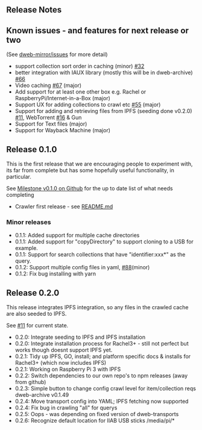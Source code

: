 ## Release Notes 

## Known issues - and features for next release or two

(See [dweb-mirror/issues](https://github.com/internetarchive/dweb-mirror/issues) for more detail)
* support collection sort order in caching (minor) [#32](https://github.com/internetarchive/dweb-mirror/issues/32)
* better integration with IAUX library (mostly this will be in dweb-archive) [#66](https://github.com/internetarchive/dweb-mirror/issues/66)
* Video caching [#67](https://github.com/internetarchive/dweb-mirror/issues/67) (major)
* Add support for at least one other box e.g. Rachel or RaspberryPi/Internet-in-a-Box (major)
* Support UX for adding collections to crawl etc [#55](https://github.com/internetarchive/dweb-mirror/issues/55) (major)
* Support for adding and retrieving files from IPFS (seeding done v0.2.0) [#11](https://github.com/internetarchive/dweb-mirror/issues/11), 
WebTorrent [#16](https://github.com/internetarchive/dweb-mirror/issues/16) & Gun
* Support for Text files (major)
* Support for Wayback Machine (major)

## Release 0.1.0

This is the first release that we are encouraging people to experiment with, its far from complete
but has some hopefully useful functionality, in particular. 

See [Milestone v0.1.0 on Github](https://github.com/internetarchive/dweb-mirror/milestone/3) for the up to date list of what needs completing

* Crawler first release - see [README.md](./README.md)

### Minor releases

* 0.1.1: Added support for multiple cache directories
* 0.1.1: Added support for "copyDirectory" to support cloning to a USB for example. 
* 0.1.1: Support for search collections that have "identifier:xxx*" as the query.  
* 0.1.2: Support multiple config files in yaml,  [#88](https://github.com/internetarchive/dweb-mirror/issues/88)(minor)
* 0.1.2: Fix bug installing with yarn

## Release 0.2.0

This release integrates IPFS integration, so any files in the crawled cache are also seeded to IPFS.

See [#11](https://github.com/internetarchive/dweb-mirror/issues/11) for current state.

* 0.2.0: Integrate seeding to IPFS and IPFS installation
* 0.2.0: Integrate installation process for Rachel3+ - still not perfect but works though doesnt support IPFS yet. 
* 0.2.1: Tidy up IPFS, GO, install; and platform specific docs & installs for Rachel3+ (which now includes IPFS)
* 0.2.1: Working on Raspberry Pi 3 with IPFS
* 0.2.2: Switch dependencies to our own repo's to npm releases (away from github)
* 0.2.3: Simple button to change config crawl level for item/collection reqs dweb-archive v0.1.49
* 0.2.4: Move transport config into YAML; IPFS fetching now supported
* 0.2.4: Fix bug in crawling "all" for querys
* 0.2.5: Oops - was depending on fixed version of dweb-transports
* 0.2.6: Recognize default location for IIAB USB sticks /media/pi/*

